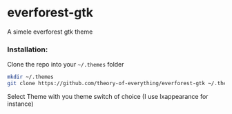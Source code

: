 # everforest-gtk

A simele everforest gtk theme

### Installation:

Clone the repo into your `~/.themes` folder
```bash
mkdir ~/.themes
git clone https://github.com/theory-of-everything/everforest-gtk ~/.themes/everforest-gtk
```
Select Theme with you theme switch of choice (I use lxappearance for instance)
